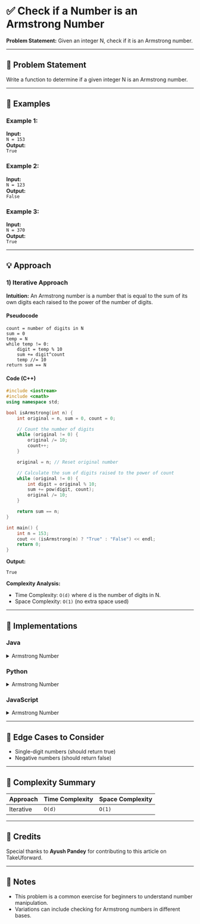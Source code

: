# ✅ Check if a Number is an Armstrong Number

**Problem Statement:** Given an integer N, check if it is an Armstrong number.

---

## 📌 Problem Statement

Write a function to determine if a given integer N is an Armstrong number.

---

## 🧪 Examples

### Example 1:
**Input:**  
`N = 153`  
**Output:**  
`True`

### Example 2:
**Input:**  
`N = 123`  
**Output:**  
`False`

### Example 3:
**Input:**  
`N = 370`  
**Output:**  
`True`

---

## 💡 Approach

### 1) Iterative Approach

**Intuition:** An Armstrong number is a number that is equal to the sum of its own digits each raised to the power of the number of digits.

#### Pseudocode
```
count = number of digits in N
sum = 0
temp = N
while temp != 0:
    digit = temp % 10
    sum += digit^count
    temp //= 10
return sum == N
```

#### Code (C++)
```cpp
#include <iostream>
#include <cmath>
using namespace std;

bool isArmstrong(int n) {
    int original = n, sum = 0, count = 0;

    // Count the number of digits
    while (original != 0) {
        original /= 10;
        count++;
    }

    original = n; // Reset original number

    // Calculate the sum of digits raised to the power of count
    while (original != 0) {
        int digit = original % 10;
        sum += pow(digit, count);
        original /= 10;
    }

    return sum == n;
}

int main() {
    int n = 153;
    cout << (isArmstrong(n) ? "True" : "False") << endl;
    return 0;
}
```

**Output:**
```
True
```

**Complexity Analysis:**
- Time Complexity: `O(d)` where d is the number of digits in N.
- Space Complexity: `O(1)` (no extra space used)

---

## 🧷 Implementations

### Java

<details>
<summary>Armstrong Number</summary>

```java
public class Main {
    static boolean isArmstrong(int n) {
        int original = n, sum = 0, count = 0;

        // Count the number of digits
        while (original != 0) {
            original /= 10;
            count++;
        }

        original = n; // Reset original number

        // Calculate the sum of digits raised to the power of count
        while (original != 0) {
            int digit = original % 10;
            sum += Math.pow(digit, count);
            original /= 10;
        }

        return sum == n;
    }

    public static void main(String[] args) {
        int n = 153;
        System.out.println(isArmstrong(n));
    }
}
```

</details>

### Python

<details>
<summary>Armstrong Number</summary>

```python
def is_armstrong(n):
    original = n
    count = len(str(n))  # Count the number of digits
    sum = 0

    while original != 0:
        digit = original % 10
        sum += digit ** count
        original //= 10

    return sum == n

n = 153
print(is_armstrong(n))
```

</details>

### JavaScript

<details>
<summary>Armstrong Number</summary>

```javascript
function isArmstrong(n) {
    let original = n;
    const count = String(n).length; // Count the number of digits
    let sum = 0;

    while (original !== 0) {
        let digit = original % 10;
        sum += Math.pow(digit, count);
        original = Math.floor(original / 10);
    }

    return sum === n;
}

let n = 153;
console.log(isArmstrong(n));
```

</details>

---

## 🧭 Edge Cases to Consider

* Single-digit numbers (should return true)
* Negative numbers (should return false)

---

## 🧾 Complexity Summary

| Approach      | Time Complexity | Space Complexity |
| ------------- | --------------- | ---------------- |
| Iterative     | `O(d)`         | `O(1)`           |

---

## 🙌 Credits

Special thanks to **Ayush Pandey** for contributing to this article on TakeUforward.

---

## 📣 Notes

* This problem is a common exercise for beginners to understand number manipulation.
* Variations can include checking for Armstrong numbers in different bases.
